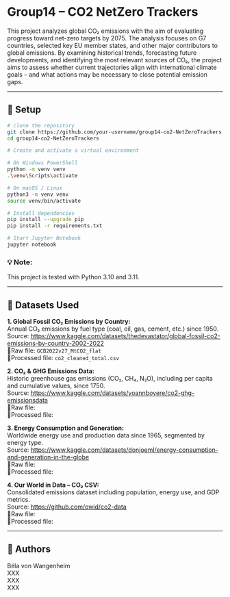 # Group14 – CO2 NetZero Trackers

This project analyzes global CO₂ emissions with the aim of evaluating progress toward net-zero targets by 2075. The analysis focuses on G7 countries, selected key EU member states, and other major contributors to global emissions. By examining historical trends, forecasting future developments, and identifying the most relevant sources of CO₂, the project aims to assess whether current trajectories align with international climate goals – and what actions may be necessary to close potential emission gaps.

---

## 🔧 Setup

```bash
# clone the repository
git clone https://github.com/your-username/group14-co2-NetZeroTrackers.git
cd group14-co2-NetZeroTrackers
```
```bash
# Create and activate a virtual environment

# On Windows PowerShell
python -m venv venv
.\venv\Scripts\activate

# On macOS / Linux
python3 -m venv venv
source venv/bin/activate
```
```bash
# Install dependencies
pip install --upgrade pip
pip install -r requirements.txt
```
```bash
# Start Jupyter Notebook
jupyter notebook
```

### 💡 Note:
This project is tested with Python 3.10 and 3.11.

---
## 🔎 Datasets Used
**1. Global Fossil CO₂ Emissions by Country:**  
Annual CO₂ emissions by fuel type (coal, oil, gas, cement, etc.) since 1950.  
Source: https://www.kaggle.com/datasets/thedevastator/global-fossil-co2-emissions-by-country-2002-2022  
📁Raw file: `GCB2022v27_MtCO2_flat`  
📁Processed file: `co2_cleaned_total.csv`

**2. CO₂ & GHG Emissions Data:**  
Historic greenhouse gas emissions (CO₂, CH₄, N₂O), including per capita and cumulative values, since 1750.  
Source: https://www.kaggle.com/datasets/yoannboyere/co2-ghg-emissionsdata  
📁Raw file:  
📁Processed file: 

**3. Energy Consumption and Generation:**  
Worldwide energy use and production data since 1965, segmented by energy type.  
Source: https://www.kaggle.com/datasets/donjoeml/energy-consumption-and-generation-in-the-globe  
📁Raw file:  
📁Processed file: 

**4. Our World in Data – CO₂ CSV:**  
Consolidated emissions dataset including population, energy use, and GDP metrics.  
Source: https://github.com/owid/co2-data  
📁Raw file:  
📁Processed file:  

---
## 👥 Authors
Béla von Wangenheim  
XXX  
XXX  
XXX  